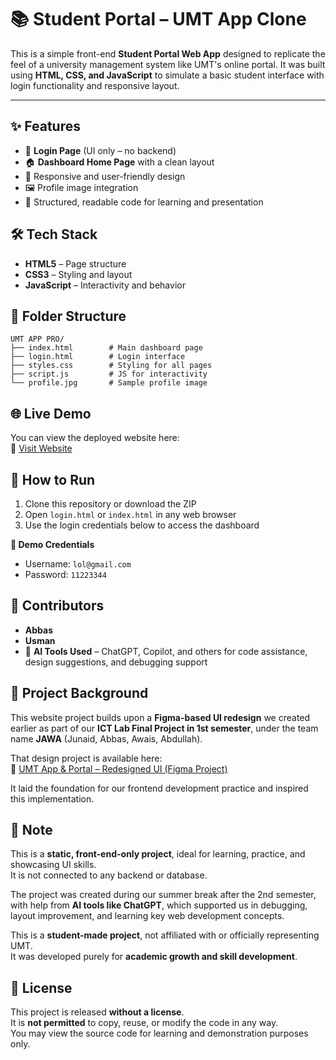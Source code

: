 
# 📚 Student Portal – UMT App Clone

This is a simple front-end **Student Portal Web App** designed to replicate the feel of a university management system like UMT's online portal. It was built using **HTML, CSS, and JavaScript** to simulate a basic student interface with login functionality and responsive layout.

---
## ✨ Features

- 🔐 **Login Page** (UI only – no backend)
- 🏠 **Dashboard Home Page** with a clean layout
- 🎨 Responsive and user-friendly design
- 🖼️ Profile image integration
- 📄 Structured, readable code for learning and presentation

## 🛠️ Tech Stack

- **HTML5** – Page structure
- **CSS3** – Styling and layout
- **JavaScript** – Interactivity and behavior

## 📂 Folder Structure

```
UMT APP PRO/
├── index.html        # Main dashboard page
├── login.html        # Login interface
├── styles.css        # Styling for all pages
├── script.js         # JS for interactivity
└── profile.jpg       # Sample profile image
```
## 🌐 Live Demo

You can view the deployed website here:  
🔗 [Visit Website](https://umt-web-project.netlify.app/)

## 🚀 How to Run

1. Clone this repository or download the ZIP  
2. Open `login.html` or `index.html` in any web browser  
3. Use the login credentials below to access the dashboard

**🔑 Demo Credentials**  
- Username: `lol@gmail.com`  
- Password: `11223344`


## 👥 Contributors

- **Abbas** 
- **Usman**   
- 🤖 **AI Tools Used** – ChatGPT, Copilot, and others for code assistance, design suggestions, and debugging support



## 🔁 Project Background

This website project builds upon a **Figma-based UI redesign** we created earlier as part of our **ICT Lab Final Project in 1st semester**, under the team name **JAWA** (Junaid, Abbas, Awais, Abdullah).

That design project is available here:  
🔗 [UMT App & Portal – Redesigned UI (Figma Project)](https://github.com/Abbas192006/umt-app-ui-redesign)

It laid the foundation for our frontend development practice and inspired this implementation.

## 🧠 Note

This is a **static, front-end-only project**, ideal for learning, practice, and showcasing UI skills.  
It is not connected to any backend or database.

The project was created during our summer break after the 2nd semester, with help from **AI tools like ChatGPT**, which supported us in debugging, layout improvement, and learning key web development concepts.

This is a **student-made project**, not affiliated with or officially representing UMT.  
It was developed purely for **academic growth and skill development**.




## 📄 License

This project is released **without a license**.  
It is **not permitted** to copy, reuse, or modify the code in any way.  
You may view the source code for learning and demonstration purposes only.
